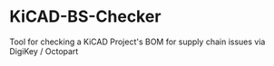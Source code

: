 # KiCAD-BS-Checker
Tool for checking a KiCAD Project's BOM for supply chain issues via DigiKey / Octopart
